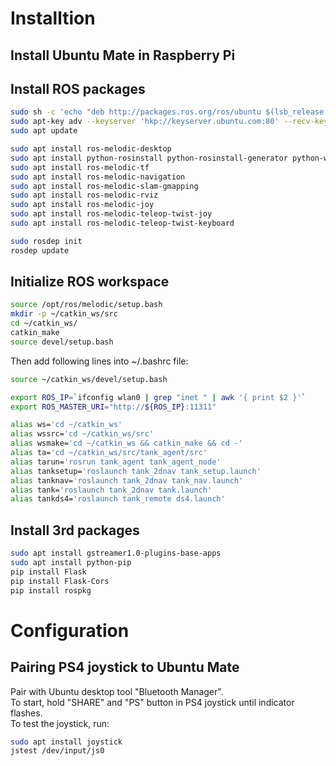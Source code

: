 # Installtion

## Install Ubuntu Mate in Raspberry Pi

## Install ROS packages
  ```bash
  sudo sh -c 'echo "deb http://packages.ros.org/ros/ubuntu $(lsb_release -sc) main" > /etc/apt/sources.list.d/ros-latest.list'
  sudo apt-key adv --keyserver 'hkp://keyserver.ubuntu.com:80' --recv-key C1CF6E31E6BADE8868B172B4F42ED6FBAB17C654
  sudo apt update

  sudo apt install ros-melodic-desktop
  sudo apt install python-rosinstall python-rosinstall-generator python-wstool build-essential
  sudo apt install ros-melodic-tf
  sudo apt install ros-melodic-navigation
  sudo apt install ros-melodic-slam-gmapping
  sudo apt install ros-melodic-rviz
  sudo apt install ros-melodic-joy
  sudo apt install ros-melodic-teleop-twist-joy
  sudo apt install ros-melodic-teleop-twist-keyboard

  sudo rosdep init
  rosdep update
  ```

## Initialize ROS workspace
  ```bash
  source /opt/ros/melodic/setup.bash
  mkdir -p ~/catkin_ws/src
  cd ~/catkin_ws/
  catkin_make
  source devel/setup.bash
  ```
  Then add following lines into ~/.bashrc file:
  ```bash
  source ~/catkin_ws/devel/setup.bash

  export ROS_IP=`ifconfig wlan0 | grep "inet " | awk '{ print $2 }'`
  export ROS_MASTER_URI="http://${ROS_IP}:11311"

  alias ws='cd ~/catkin_ws'
  alias wssrc='cd ~/catkin_ws/src'
  alias wsmake='cd ~/catkin_ws && catkin_make && cd -'
  alias ta='cd ~/catkin_ws/src/tank_agent/src'
  alias tarun='rosrun tank_agent tank_agent_node'
  alias tanksetup='roslaunch tank_2dnav tank_setup.launch'
  alias tanknav='roslaunch tank_2dnav tank_nav.launch'
  alias tank='roslaunch tank_2dnav tank.launch'
  alias tankds4='roslaunch tank_remote ds4.launch'
  ```

## Install 3rd packages
  ```bash
  sudo apt install gstreamer1.0-plugins-base-apps
  sudo apt install python-pip
  pip install Flask
  pip install Flask-Cors
  pip install rospkg
  ```

# Configuration

## Pairing PS4 joystick to Ubuntu Mate
  Pair with Ubuntu desktop tool "Bluetooth Manager".  
  To start, hold "SHARE" and "PS" button in PS4 joystick until indicator flashes.  
  To test the joystick, run:
  ```bash
  sudo apt install joystick
  jstest /dev/input/js0
  ```
